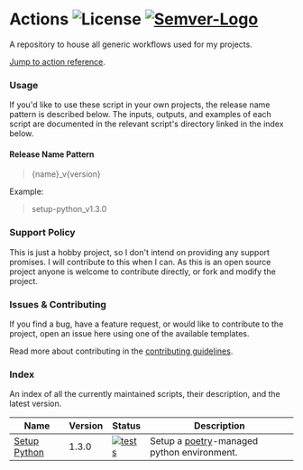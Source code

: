 # Actions ![License] [![Semver-Logo]][Semver]
A repository to house all generic workflows used for my projects.

[Jump to action reference](#index).

### Usage
If you'd like to use these script in your own projects, the release name pattern is described below.
The inputs, outputs, and examples of each script are documented in the relevant script's directory
linked in the index below.

#### Release Name Pattern
> {name}_v{version}

Example:
> setup-python_v1.3.0


### Support Policy
This is just a hobby project, so I don't intend on providing any support promises.
I will contribute to this when I can. As this is an open source project
anyone is welcome to contribute directly, or fork and modify the project.


### Issues & Contributing
If you find a bug, have a feature request, or would like to contribute to the project,
open an issue here using one of the available templates.

Read more about contributing in the [contributing guidelines](.github/contributing.md).


### Index
An index of all the currently maintained scripts, their description, and the latest version.

| Name                           | Version | Status                        | Description                                          |
|--------------------------------|---------|-------------------------------|------------------------------------------------------|
| [Setup Python](./setup-python) | 1.3.0   | [![tests][sp_badge]][sp_link] | Setup a [poetry][Poetry]-managed python environment. |


[License]: https://shields.io/github/license/HassanAbouelela/actions
[Semver-Logo]: https://img.shields.io/badge/versioning-semver-informational
[Semver]: https://semver.org/
[Poetry]: https://python-poetry.org/

[sp_badge]: https://img.shields.io/github/workflow/status/HassanAbouelela/actions/Test%20Setup-Python/main?label=Tests
[sp_link]: https://github.com/HassanAbouelela/actions/actions/workflows/test_setup_python.yaml?query=branch%3Amain
